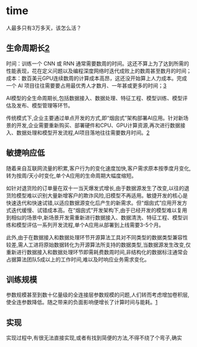 # time

人最多只有3万多天，该怎么活？

## 生命周期长[2]

时间：训练一个 CNN 或 RNN 通常需要数周的时间。这还不算上为了达到所需的性能表现，花在定义问题以及编程深度网络时迭代成败上的数周甚至数月的时间；
成本：数百美元GPU连续数周的计算成本高昂，这还没开始算上人力成本。完成一个 AI 项目往往需要要占用最优秀人才数月、一年甚或更多的时间；[3]

AI模型的全生命周期长,包括数据接入、数据处理、特征工程、模型训练、模型评估及发布、模型管理等环节。

传统模式下,企业主要通过单点开发的方式,即“烟囱式”架构部署AI应用。针对新场景的开发,企业需要重新购买、部署硬件和CPU、GPU计算资源,再次进行数据接入、数据处理和模型开发流程,AI项目落地往往需要数月时间。[2]

## 敏捷响应低

随着来自互联网流量的积累,客户行为的变化速度加快,客户需求原本按季度月变化,转为按周/天小时变化,单个A应用的生命周期大幅度缩短。

如针对退货险的订单量在双十一当天爆发式增长,由于数据源发生了改变,以往的退货险模型难以识别大量新增客户的欺诈风险,旧模型不再适用。敏捷开发的核心是快速迭代和快速试错,以适应数据源变化后产生的新需求。但“烟囱式”应用开发方式迭代缓慢、试错成本高。在“烟囱式”开发架构下,由于已经开发的模型难以复用到相似的场景中,新场景开发需重新进行数据接入、数据清洗、特征工程、模型训练和模型评估一系列开发流程,单个A应用从部署到上线需要3-5个月。

此外,由于在数据接入和数据处理环节开源算法工具对不同类型的数据类型兼容性较差,需人工进将原始数据转化为开源算法所支持的数据类型,当数据源发生改变,仅重新进行数据接入和数据处理环节即需耗费数周时间,非结构化的数据标注通常会占据算法团队5成以上的工作时间,难以及时响应业务需求变化。



## 训练规模

参数规模甚至到数十亿量级的全连接层参数规模的问题,人们转而考虑增加卷积层,使全连参数降低。随之带来的负面影响便增长了计算时间与能耗。[1]

## 实现

实现过程中,有很无法直接实现,或者有找到简便的方法,不得不绕了个弯子,确实




[1]: https://www.paperweekly.site/papers/notes/371
[2]: https://www.sgpjbg.com/baogao/23268.html
[3]: https://www.jiqizhixin.com/articles/2020-09-03-3
